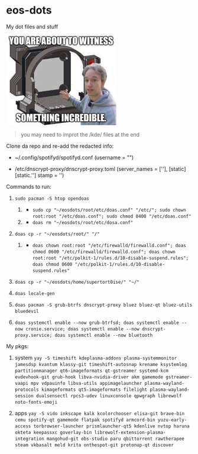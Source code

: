 # eos-dots
My dot files and stuff

![you are about to withess somthing incredible.](/home/supertort0ise/Templates/unknown.png)

>you may need to improt the /kde/ files at the end

Clone da repo and re-add the redacted info:

+ ~/.config/spotifyd/spotifyd.conf (username = "")

+ /etc/dnscrypt-proxy/dnscrypt-proxy.toml (server_names = [''],
[static]
  [static.'']
  stamp = '')

Commands to run:
1. `sudo pacman -S htop opendoas`
    1. - `sudo cp "~/eosdots/root/etc/doas.conf" "/etc/"; sudo chown root:root "/etc/doas.conf"; sudo chmod 0400 "/etc/doas.conf"`
    11. - `doas rm "~/eosdots/root/etc/dosa.conf"`

2. `doas cp -r "~/eosdots/root/" "/"`
    1. - `doas chown root:root "/etc/firewalld/firewalld.conf"; doas chmod 0600 "/etc/firewalld/firewalld.conf"; doas chown root:root "/etc/polkit-1/rules.d/10-disable-suspend.rules"; doas chmod 0600 "/etc/polkit-1/rules.d/10-disable-suspend.rules"`
3.    `doas cp -r "~/eosdots/home/supertort0ise/" "~/"`
4.    `doas locale-gen`
5.    `doas pacman -S grub-btrfs dnscrypt-proxy bluez bluez-qt bluez-utils bluedevil`
6.    `doas systemctl enable --now grub-btrfsd; doas systemctl enable --now cronie.service; doas systemctl enable --now dnscrypt-proxy.service; doas systemctl enable --now bluetooth`


My pkgs:
1. system `yay -S timeshift kdeplasma-addons plasma-systemmonitor jamesdsp kvantum klassy-git timeshift-autosnap krename ksystemlog partitionmanager qt6-imageformats qt-gstreamer systemd-kcm evdevhook-git grub-hook libva-nvidia-driver akm gamemode gstreamer-vaapi mpv vdpauinfo libva-utils appimagelauncher plasma-wayland-protocols kimageformats qt5-imageformats filelight plasma-wayland-session dualsensectl rpcs3-udev linuxconsole qpwgraph librewolf noto-fonts-emoji`

2. apps `yay -S vido inkscape kalk kcolorchooser elisa-git brave-bin cemu spotify-qt gamemode flatpak spotifyd armcord-bin yuzu-early-access torbrowser-launcher prismlauncher-qt5 kdenlive nvtop haruna okteta keepassxc goverlay-bin librewolf-extension-plasma-integration mangohud-git obs-studio paru qbittorrent rawtherapee steam vkbasalt meld krita onthespot-git protonup-qt discover`
